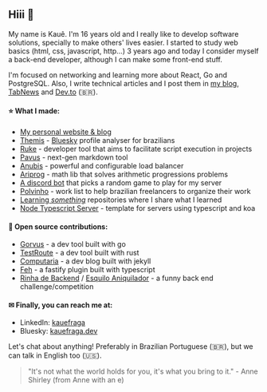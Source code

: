 ## Hiii 👋

My name is Kauê. I'm 16 years old and I really like to develop software solutions, specially to make others' lives easier. I started to study web basics (html, css, javascript, http...) 3 years ago and today I consider myself a back-end developer, although I can make some front-end stuff.

I'm focused on networking and learning more about React, Go and PostgreSQL. Also, I write technical articles and I post them in [my blog](https://kauefraga.dev/blog/), [TabNews](https://www.tabnews.com.br/kauefraga) and [Dev.to](https://dev.to/kauefraga) (🇧🇷).

#### ⭐ What I made:

- [My personal website & blog](https://kauefraga.dev)
- [Themis](https://themis.kauefraga.dev) - [Bluesky](https://bsky.app) profile analyser for brazilians
- [Ruke](https://github.com/kauefraga/ruke) - developer tool that aims to facilitate script execution in projects
- [Pavus](https://github.com/kauefraga/pavus) - next-gen markdown tool
- [Anubis](https://github.com/kauefraga/anubis) - powerful and configurable load balancer
- [Ariprog](https://github.com/kauefraga/ariprog) - math lib that solves arithmetic progressions problems
- [A discord bot](https://github.com/kauefraga/lau-discord-bot) that picks a random game to play for my server
- [Polvinho](https://polvinho.vercel.app) - work list to help brazilian freelancers to organize their work
- [Learning _something_](https://github.com/kauefraga?tab=repositories&q=learning) repositories where I share what I learned
- [Node Typescript Server](https://github.com/kauefraga/node-typescript-server) - template for servers using typescript and koa

#### 🤝 Open source contributions:

- [Gorvus](https://github.com/FelipeMCassiano/gorvus) - a dev tool built with go
- [TestRoute](https://github.com/cherryramatisdev/testroute) - a dev tool built with rust
- [Computaria](https://gitlab.com/computaria/blog) - a dev blog built with jekyll
- [Feh](https://github.com/zhaoworks/feh) - a fastify plugin built with typescript
- [Rinha de Backend](https://github.com/zanfranceschi/rinha-de-backend-2024-q1) / [Esquilo Aniquilador](https://github.com/kauefraga/esquilo-aniquilador) - a funny back end challenge/competition

#### ✉ Finally, you can reach me at:

- LinkedIn: [kauefraga](https://linkedin.com/in/kauefraga)
- Bluesky: [kauefraga.dev](https://bsky.app/profile/kauefraga.dev)

Let's chat about anything! Preferably in Brazilian Portuguese (🇧🇷), but we can talk in English too (🇺🇸).

> "It's not what the world holds for you, it's what you bring to it." - Anne Shirley (from Anne with an e)
